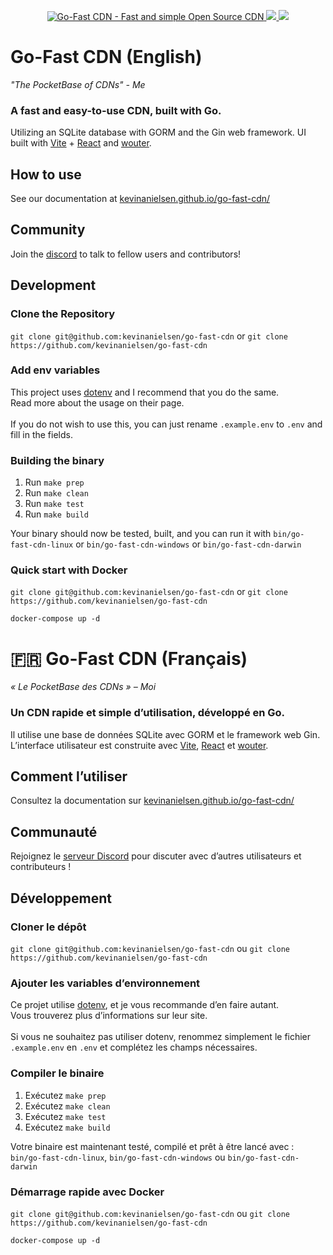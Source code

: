 <p align="center">
  <a href="https://kevinanielsen.github.io/go-fast-cdn/" target="_blank" rel="noopener">
    <img src="https://i.imgur.com/zVNCMfV.png" alt="Go-Fast CDN - Fast and simple Open Source CDN" />
  </a>
  <a href="https://github.com/kevinanielsen/go-fast-cdn/actions/workflows/release.yml/" target="_blank" rel="noopener">
    <img src="https://github.com/kevinanielsen/go-fast-cdn/actions/workflows/release.yml/badge.svg?branch=main" />
  </a>
  <a href="https://goreportcard.com/report/github.com/kevinanielsen/go-fast-cdn" target="_blank" rel="noopener">
    <img src="https://goreportcard.com/badge/github.com/kevinanielsen/go-fast-cdn" />
  </a>
</p>

# Go-Fast CDN (English)

_"The PocketBase of CDNs" - Me_

### A fast and easy-to-use CDN, built with Go.

Utilizing an SQLite database with GORM and the Gin web framework. UI built with [Vite](https://vite.js/) + [React](https://react.dev/) and [wouter](https://github.com/molefrog/wouter).

## How to use

See our documentation at [kevinanielsen.github.io/go-fast-cdn/](https://kevinanielsen.github.io/go-fast-cdn/)

## Community

Join the [discord](https://discord.gg/z9uqNtU6yS) to talk to fellow users and contributors!

## Development

### Clone the Repository

`git clone git@github.com:kevinanielsen/go-fast-cdn`
or `git clone https://github.com/kevinanielsen/go-fast-cdn`

### Add env variables

This project uses [dotenv](https://vault.dotenv.org/) and I recommend that you do the same. <br>
Read more about the usage on their page. <br><br>
If you do not wish to use this, you can just rename `.example.env` to `.env` and fill in the fields.

### Building the binary

1. Run `make prep`
2. Run `make clean`
3. Run `make test`
4. Run `make build`

Your binary should now be tested, built, and you can run it with `bin/go-fast-cdn-linux` or `bin/go-fast-cdn-windows` or `bin/go-fast-cdn-darwin`

### Quick start with Docker

`git clone git@github.com:kevinanielsen/go-fast-cdn`
or `git clone https://github.com/kevinanielsen/go-fast-cdn`

```
docker-compose up -d
```



# 🇫🇷 Go-Fast CDN (Français)

*« Le PocketBase des CDNs » – Moi*

### Un CDN rapide et simple d’utilisation, développé en Go.

Il utilise une base de données SQLite avec GORM et le framework web Gin.
L’interface utilisateur est construite avec [Vite](https://vite.js/), [React](https://react.dev/) et [wouter](https://github.com/molefrog/wouter).

## Comment l’utiliser

Consultez la documentation sur [kevinanielsen.github.io/go-fast-cdn/](https://kevinanielsen.github.io/go-fast-cdn/)

## Communauté

Rejoignez le [serveur Discord](https://discord.gg/z9uqNtU6yS) pour discuter avec d’autres utilisateurs et contributeurs !

## Développement

### Cloner le dépôt

`git clone git@github.com:kevinanielsen/go-fast-cdn`
ou
`git clone https://github.com/kevinanielsen/go-fast-cdn`

### Ajouter les variables d’environnement

Ce projet utilise [dotenv](https://vault.dotenv.org/), et je vous recommande d’en faire autant. <br>
Vous trouverez plus d’informations sur leur site. <br><br>
Si vous ne souhaitez pas utiliser dotenv, renommez simplement le fichier `.example.env` en `.env` et complétez les champs nécessaires.

### Compiler le binaire

1. Exécutez `make prep`
2. Exécutez `make clean`
3. Exécutez `make test`
4. Exécutez `make build`

Votre binaire est maintenant testé, compilé et prêt à être lancé avec :
`bin/go-fast-cdn-linux`, `bin/go-fast-cdn-windows` ou `bin/go-fast-cdn-darwin`

### Démarrage rapide avec Docker

`git clone git@github.com:kevinanielsen/go-fast-cdn`
ou
`git clone https://github.com/kevinanielsen/go-fast-cdn`

```
docker-compose up -d
```
